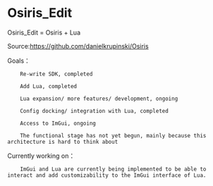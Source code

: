# Osiris_Edit

Osiris_Edit = Osiris + Lua

Source:https://github.com/danielkrupinski/Osiris

Goals：

		Re-write SDK, completed
		
		Add Lua, completed
		
		Lua expansion/ more features/ development, ongoing
		
		Config docking/ integration with Lua, completed
		
		Access to ImGui, ongoing
		
		The functional stage has not yet begun, mainly because this architecture is hard to think about
		

Currently working on：
		
		ImGui and Lua are currently being implemented to be able to interact and add customizability to the ImGui interface of Lua.

